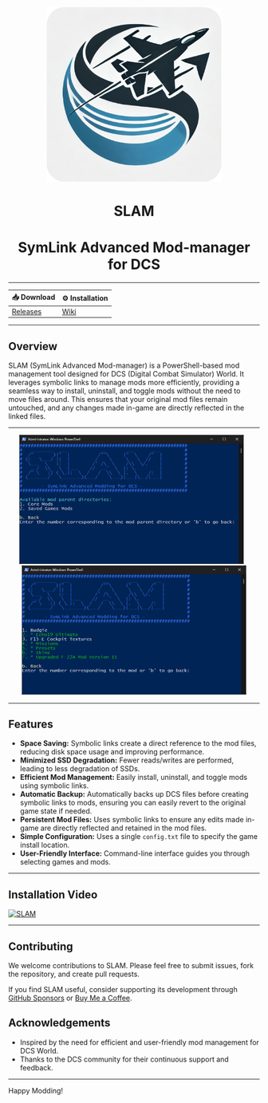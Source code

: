 <p align="center">
  <img src="images/logo.png" width="350" alt="SLAM Logo">
  <h1 align="center">SLAM</h1>
  <h1 align="center">SymLink Advanced Mod-manager for DCS</h1>
</p>

---

<div align="center">

| 📥 Download | ⚙️ Installation |
|---------------------------------------------|---------------------------------------------|
| [Releases](https://github.com/halfmanbear/SLAM/releases/) | [Wiki](https://github.com/halfmanbear/SLAM/wiki) |

</div>


---

## Overview

SLAM (SymLink Advanced Mod-manager) is a PowerShell-based mod management tool designed for DCS (Digital Combat Simulator) World. It leverages symbolic links to manage mods more efficiently, providing a seamless way to install, uninstall, and toggle mods without the need to move files around. This ensures that your original mod files remain untouched, and any changes made in-game are directly reflected in the linked files.

---

<div style="text-align: center;">
  <img src="images/SLAM-menu1.png" width="450" alt="SLAM Page 1" style="margin-right: 10px;">
  <img src="images/SLAM-menu2.png" width="450" alt="SLAM Page 2">
</div>

---

## Features

- **Space Saving:** Symbolic links create a direct reference to the mod files, reducing disk space usage and improving performance.
- **Minimized SSD Degradation:** Fewer reads/writes are performed, leading to less degradation of SSDs.
- **Efficient Mod Management:** Easily install, uninstall, and toggle mods using symbolic links.
- **Automatic Backup:** Automatically backs up DCS files before creating symbolic links to mods, ensuring you can easily revert to the original game state if needed.
- **Persistent Mod Files:** Uses symbolic links to ensure any edits made in-game are directly reflected and retained in the mod files.
- **Simple Configuration:** Uses a single `config.txt` file to specify the game install location.
- **User-Friendly Interface:** Command-line interface guides you through selecting games and mods.

---

## Installation Video

[![SLAM](https://img.youtube.com/vi/vYdIOOG0fUM/0.jpg)](https://www.youtube.com/watch?v=vYdIOOG0fUM "SymLink Advanced Mod-manager (SLAM) for DCS")

---

## Contributing

We welcome contributions to SLAM. Please feel free to submit issues, fork the repository, and create pull requests.  

If you find SLAM useful, consider supporting its development through [GitHub Sponsors](https://github.com/sponsors/halfmanbear) or [Buy Me a Coffee](https://www.buymeacoffee.com/halfmanbear).

## Acknowledgements

- Inspired by the need for efficient and user-friendly mod management for DCS World.
- Thanks to the DCS community for their continuous support and feedback.

---

Happy Modding!
